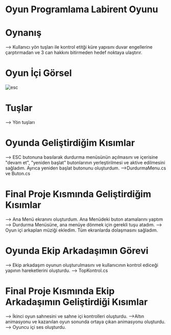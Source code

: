 # Oyun Programlama Labirent Oyunu

# Oynanış
--> Kullanıcı yön tuşları ile kontrol etitği küre yapısını duvar engellerine çarptırmadan ve 3 can hakkını bitirmeden hedef noktaya ulaştırır.

# Oyun İçi Görsel

![esc](https://user-images.githubusercontent.com/56195071/204586249-d1e81a97-3b1e-40ce-a1c4-81a4d5ddf174.png)

# Tuşlar
--> Yön tuşları

# Oyunda Geliştirdiğim Kısımlar
--> ESC butonuna basılarak durdurma menüsünün açılmasını ve içerisine "devam et", "yeniden başlat" butonlarının yerleştirilmesi ve aktive edilmesini sağladım. Ayrıca yeniden başlat butonunu oluşturdum.
-->DurdurmaMenu.cs ve Buton.cs
# Final Proje Kısmında Geliştirdiğim Kısımlar
--> Ana Menü ekranını oluşturdum. Ana Menüdeki buton atamalarını yaptım
--> Durdurma Menüsüne, ana menüye dönmek için gerekli tuşu atadım.
--> Oyun içi arkaplan müziği ekledim. Tüm ekranlarda dolaşmasını sağladım.

# Oyunda Ekip Arkadaşımın Görevi
--> Ekip arkadaşım oyunun oluşturulmasını ve kullanıcının kontrol ediceği yapının hareketlerini oluşturdu.
--> TopKontrol.cs

# Final Proje Kısmında Ekip Arkadaşımın Geliştirdiği Kısımlar
--> İkinci oyun sahnesini ve sahne içi kontrolleri oluşturdu.
-->Altın animasyonu ve kazanılan oyun sonunda ortaya çıkan animasyonu oluşturdu.
--> Oyuncu içi ses oluşturdu.
